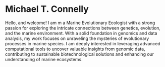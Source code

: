 # Michael T. Connelly

Hello, and welcome! I am m a Marine Evolutionary Ecologist with a strong passion for exploring the intricate connections between genetics, evolution, and the marine environment. With a solid foundation in genomics and data analysis, my work focuses on unraveling the mysteries of evolutionary processes in marine species. I am deeply interested in leveraging advanced computational tools to uncover valuable insights from genomic data, contributing to sustainable biotechnological solutions and enhancing our understanding of marine ecosystems.
